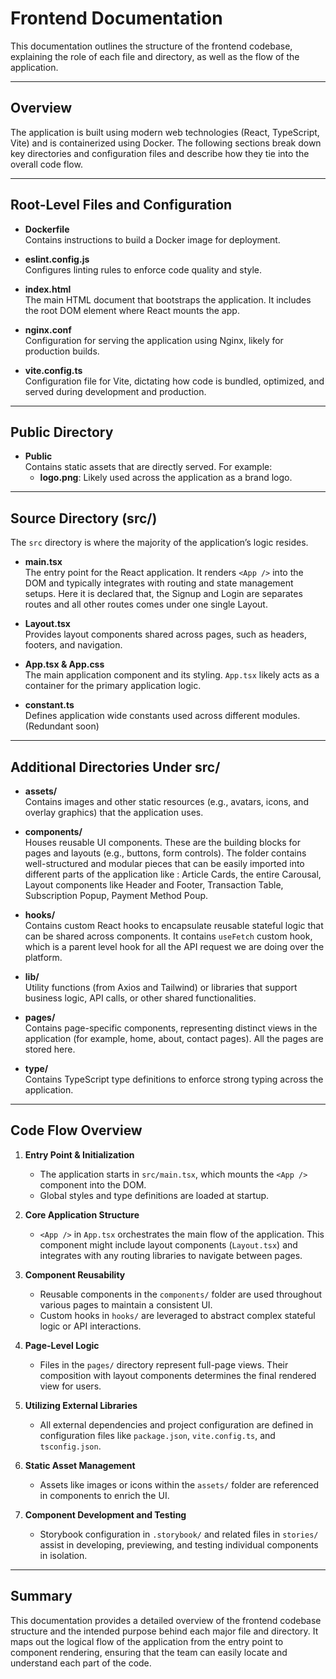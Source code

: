# Frontend Documentation

This documentation outlines the structure of the frontend codebase, explaining the role of each file and directory, as well as the flow of the application.

---

## Overview

The application is built using modern web technologies (React, TypeScript, Vite) and is containerized using Docker. The following sections break down key directories and configuration files and describe how they tie into the overall code flow.

---

## Root-Level Files and Configuration

- **Dockerfile**  
    Contains instructions to build a Docker image for deployment.

- **eslint.config.js**  
    Configures linting rules to enforce code quality and style.

- **index.html**  
    The main HTML document that bootstraps the application. It includes the root DOM element where React mounts the app.

- **nginx.conf**  
    Configuration for serving the application using Nginx, likely for production builds.

- **vite.config.ts**  
    Configuration file for Vite, dictating how code is bundled, optimized, and served during development and production.

---

## Public Directory

- **Public**  
    Contains static assets that are directly served. For example:
    - **logo.png**: Likely used across the application as a brand logo.

---

## Source Directory (src/)

The `src` directory is where the majority of the application’s logic resides.

- **main.tsx**  
    The entry point for the React application. It renders `<App />` into the DOM and typically integrates with routing and state management setups. Here it is declared that, the Signup and Login are separates routes and all other routes comes under one single Layout.

- **Layout.tsx**  
    Provides layout components shared across pages, such as headers, footers, and navigation.

- **App.tsx & App.css**  
    The main application component and its styling. `App.tsx` likely acts as a container for the primary application logic. 

- **constant.ts**  
    Defines application wide constants used across different modules. (Redundant soon)

---

## Additional Directories Under src/

- **assets/**  
    Contains images and other static resources (e.g., avatars, icons, and overlay graphics) that the application uses.

- **components/**  
    Houses reusable UI components. These are the building blocks for pages and layouts (e.g., buttons, form controls).  The folder contains well-structured and modular pieces that can be easily imported into different parts of the application like : Article Cards, the entire Carousal, Layout components like Header and Footer, Transaction Table, Subscription Popup, Payment Method Poup.

- **hooks/**  
    Contains custom React hooks to encapsulate reusable stateful logic that can be shared across components. It contains `useFetch` custom hook, which is a parent level hook for all the API request we are doing over the platform.

- **lib/**  
    Utility functions (from Axios and Tailwind) or libraries that support business logic, API calls, or other shared functionalities.

- **pages/**  
    Contains page-specific components, representing distinct views in the application (for example, home, about, contact pages). All the pages are stored here.

- **type/**  
    Contains TypeScript type definitions to enforce strong typing across the application.

---

## Code Flow Overview

1. **Entry Point & Initialization**  
     - The application starts in `src/main.tsx`, which mounts the `<App />` component into the DOM.
     - Global styles and type definitions are loaded at startup.

2. **Core Application Structure**  
     - `<App />` in `App.tsx` orchestrates the main flow of the application. This component might include layout components (`Layout.tsx`) and integrates with any routing libraries to navigate between pages.

3. **Component Reusability**  
     - Reusable components in the `components/` folder are used throughout various pages to maintain a consistent UI.
     - Custom hooks in `hooks/` are leveraged to abstract complex stateful logic or API interactions.

4. **Page-Level Logic**  
     - Files in the `pages/` directory represent full-page views. Their composition with layout components determines the final rendered view for users.

5. **Utilizing External Libraries**  
     - All external dependencies and project configuration are defined in configuration files like `package.json`, `vite.config.ts`, and `tsconfig.json`.

6. **Static Asset Management**  
     - Assets like images or icons within the `assets/` folder are referenced in components to enrich the UI.

7. **Component Development and Testing**  
     - Storybook configuration in `.storybook/` and related files in `stories/` assist in developing, previewing, and testing individual components in isolation.

---

## Summary

This documentation provides a detailed overview of the frontend codebase structure and the intended purpose behind each major file and directory. It maps out the logical flow of the application from the entry point to component rendering, ensuring that the team can easily locate and understand each part of the code.
